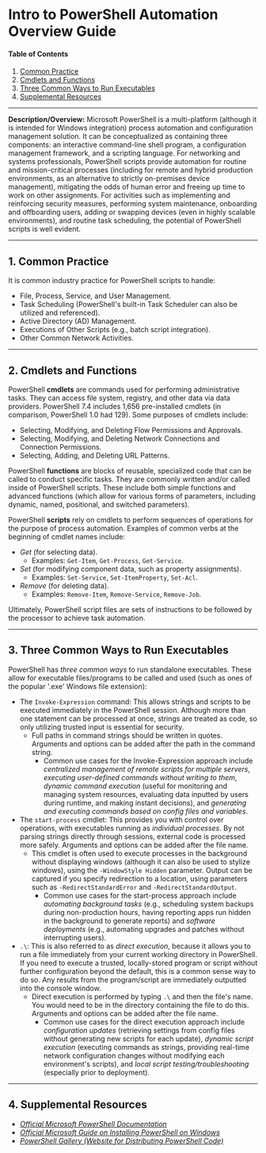 # Intro to PowerShell Automation Overview Guide

#### Table of Contents

1. [Common Practice](#common)
2. [Cmdlets and Functions](#cmdlets)
3. [Three Common Ways to Run Executables](#executables)
4. [Supplemental Resources](#supplemental)

<hr />

**Description/Overview:** Microsoft PowerShell is a multi-platform (although it is intended for Windows integration) process automation and configuration management solution. It can be conceptualized as containing three components: an interactive command-line shell program, a configuration management framework, and a scripting language. For networking and systems professionals, PowerShell scripts provide automation for routine and mission-critical processes (including for remote and hybrid production environments, as an alternative to strictly on-premises device management), mitigating the odds of human error and freeing up time to work on other assignments. For activities such as implementing and reinforcing security measures, performing system maintenance, onboarding and offboarding users, adding or swapping devices (even in highly scalable environments), and routine task scheduling, the potential of PowerShell scripts is well evident.

<hr />

## <a name="common">1. Common Practice</a>

It is common industry practice for PowerShell scripts to handle:

* File, Process, Service, and User Management. 
* Task Scheduling (PowerShell's built-in Task Scheduler can also be utilized and referenced). 
* Active Directory (AD) Management.
* Executions of Other Scripts (e.g., batch script integration).
* Other Common Network Activities.

<hr />

## <a name="cmdlets">2. Cmdlets and Functions</a>

PowerShell **cmdlets** are commands used for performing administrative tasks. They can access file system, registry, and other data via data providers. PowerShell 7.4 includes 1,656 pre-installed cmdlets (in comparison, PowerShell 1.0 had 129). Some purposes of cmdlets include:

* Selecting, Modifying, and Deleting Flow Permissions and Approvals.
* Selecting, Modifying, and Deleting Network Connections and Connection Permissions.
* Selecting, Adding, and Deleting URL Patterns.

PowerShell **functions** are blocks of reusable, specialized code that can be called to conduct specific tasks. They are commonly written and/or called inside of PowerShell scripts. These include both simple functions and advanced functions (which allow for various forms of parameters, including dynamic, named, positional, and switched parameters).

PowerShell **scripts** rely on cmdlets to perform sequences of operations for the purpose of process automation. Examples of common verbs at the beginning of cmdlet names include:

* *Get* (for selecting data).
  + Examples: `Get-Item`, `Get-Process`, `Get-Service`.
* *Set* (for modifying component data, such as property assignments).
  + Examples: `Set-Service`, `Set-ItemProperty`, `Set-Acl`. 
* *Remove* (for deleting data).
  + Examples: `Remove-Item`, `Remove-Service`, `Remove-Job`.

Ultimately, PowerShell script files are sets of instructions to be followed by the processor to achieve task automation.

<hr />

## <a name="executables">3. Three Common Ways to Run Executables</a>

PowerShell has *three common ways* to run standalone executables. These allow for executable files/programs to be called and used (such as ones of the popular '.exe' Windows file extension):

* The `Invoke-Expression` command: This allows strings and scripts to be executed immediately in the PowerShell session. Although more than one statement can be processed at once, strings are treated as code, so only utilizing trusted input is essential for security.
  + Full paths in command strings should be written in quotes. Arguments and options can be added after the path in the command string.
    - Common use cases for the Invoke-Expression approach include *centralized management of remote scripts for multiple servers*, *executing user-defined commands without writing to them*, *dynamic command execution* (useful for monitoring and managing system resources, evaluating data inputted by users during runtime, and making instant decisions), and *generating and executing commands based on config files and variables*.
* The `start-process` cmdlet: This provides you with control over operations, with executables running as *individual processes*. By not parsing strings directly through sessions, external code is processed more safely. Arguments and options can be added after the file name.
  + This cmdlet is often used to execute processes in the background without displaying windows (although it can also be used to stylize windows), using the `-WindowStyle Hidden` parameter. Output can be captured if you specify redirection to a location, using parameters such as `-RedirectStandardError` and `-RedirectStandardOutput`.
    - Common use cases for the start-process approach include *automating background tasks* (e.g., scheduling system backups during non-production hours, having reporting apps run hidden in the background to generate reports) and *software deployments* (e.g., automating upgrades and patches without interrupting users).
* `.\`: This is also referred to as *direct execution*, because it allows you to run a file immediately from your current working directory in PowerShell. If you need to execute a trusted, locally-stored program or script without further configuration beyond the default, this is a common sense way to do so. Any results from the program/script are immediately outputted into the console window.
  + Direct execution is performed by typing `.\` and then the file's name. You would need to be in the directory containing the file to do this. Arguments and options can be added after the file name.
    - Common use cases for the direct execution approach include *configuration updates* (retrieving settings from config files without generating new scripts for each update), *dynamic script execution* (executing commands as strings, providing real-time network configuration changes without modifying each environment's scripts), and *local script testing/troubleshooting* (especially prior to deployment).

<hr />

## <a name="supplemental">4. Supplemental Resources</a>

* *[Official Microsoft PowerShell Documentation](https://learn.microsoft.com/en-us/powershell/)*
* *[Official Microsoft Guide on Installing PowerShell on Windows](https://learn.microsoft.com/en-us/powershell/scripting/install/installing-powershell-on-windows?view=powershell-7.5)*
* *[PowerShell Gallery (Website for Distributing PowerShell Code)](https://www.powershellgallery.com/)*
